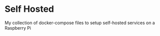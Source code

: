 # Self Hosted

My collection of docker-compose files to setup self-hosted services on a Raspberry Pi
